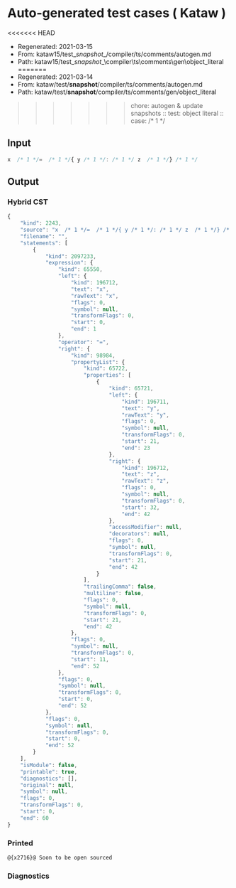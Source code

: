 # Auto-generated test cases ( Kataw )
<<<<<<< HEAD
- Regenerated: 2021-03-15
- From: kataw15/test\__snapshot__/compiler/ts/comments/autogen.md
- Path: kataw15/test\__snapshot__\compiler\ts\comments\gen\object_literal
=======
- Regenerated: 2021-03-14
- From: kataw/test/__snapshot__/compiler/ts/comments/autogen.md
- Path: kataw/test/__snapshot__/compiler/ts/comments/gen/object_literal
>>>>>>> chore: autogen & update snapshots
> :: test: object literal
> :: case:  /* 1 */
## Input

`````js
x  /* 1 */=  /* 1 */{ y /* 1 */: /* 1 */ z  /* 1 */} /* 1 */
`````

## Output

### Hybrid CST

```javascript
{
    "kind": 2243,
    "source": "x  /* 1 */=  /* 1 */{ y /* 1 */: /* 1 */ z  /* 1 */} /* 1 */",
    "filename": "",
    "statements": [
        {
            "kind": 2097233,
            "expression": {
                "kind": 65550,
                "left": {
                    "kind": 196712,
                    "text": "x",
                    "rawText": "x",
                    "flags": 0,
                    "symbol": null,
                    "transformFlags": 0,
                    "start": 0,
                    "end": 1
                },
                "operator": "=",
                "right": {
                    "kind": 98984,
                    "propertyList": {
                        "kind": 65722,
                        "properties": [
                            {
                                "kind": 65721,
                                "left": {
                                    "kind": 196711,
                                    "text": "y",
                                    "rawText": "y",
                                    "flags": 0,
                                    "symbol": null,
                                    "transformFlags": 0,
                                    "start": 21,
                                    "end": 23
                                },
                                "right": {
                                    "kind": 196712,
                                    "text": "z",
                                    "rawText": "z",
                                    "flags": 0,
                                    "symbol": null,
                                    "transformFlags": 0,
                                    "start": 32,
                                    "end": 42
                                },
                                "accessModifier": null,
                                "decorators": null,
                                "flags": 0,
                                "symbol": null,
                                "transformFlags": 0,
                                "start": 21,
                                "end": 42
                            }
                        ],
                        "trailingComma": false,
                        "multiline": false,
                        "flags": 0,
                        "symbol": null,
                        "transformFlags": 0,
                        "start": 21,
                        "end": 42
                    },
                    "flags": 0,
                    "symbol": null,
                    "transformFlags": 0,
                    "start": 11,
                    "end": 52
                },
                "flags": 0,
                "symbol": null,
                "transformFlags": 0,
                "start": 0,
                "end": 52
            },
            "flags": 0,
            "symbol": null,
            "transformFlags": 0,
            "start": 0,
            "end": 52
        }
    ],
    "isModule": false,
    "printable": true,
    "diagnostics": [],
    "original": null,
    "symbol": null,
    "flags": 0,
    "transformFlags": 0,
    "start": 0,
    "end": 60
}
```

### Printed

```javascript
@{x2716}@ Soon to be open sourced
```

### Diagnostics

```javascript

```

